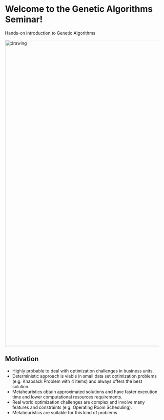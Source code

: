 # Welcome to the Genetic Algorithms Seminar!
Hands-on introduction to Genetic Algorithms

<img src="https://raw.githubusercontent.com/roniepaolo/bbs-genetic-algorithms/main/images/genetic_algorithm.png" alt="drawing" width="1000"/>

## Motivation
* Highly probable to deal with optimization challenges in business units.
* Deterministic approach is viable in small data set optimization problems (e.g. Knapsack Problem with 4 items) and always offers the best solution.
* Metaheuristics obtain approximated solutions and have faster execution time and lower computational resources requirements.
* Real world optimization challenges are complex and involve many features and constraints (e.g. Operating Room Scheduling).
* Metaheuristics are suitable for this kind of problems.
